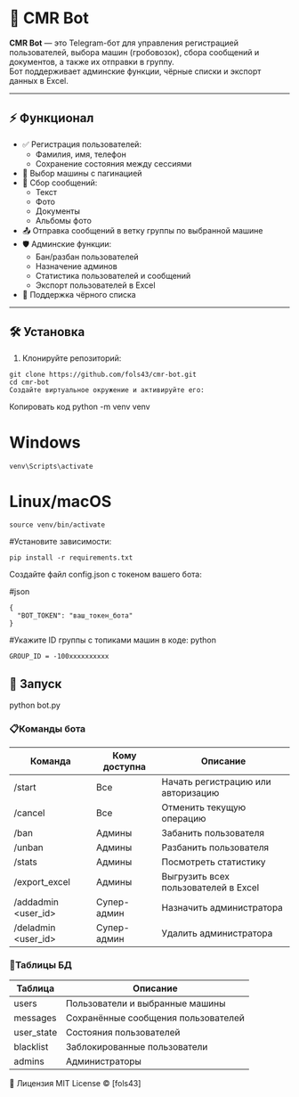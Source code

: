 # 🚛 CMR Bot

**CMR Bot** — это Telegram-бот для управления регистрацией пользователей, выбора машин (гробовозок), сбора сообщений и документов, а также их отправки в группу.  
Бот поддерживает админские функции, чёрные списки и экспорт данных в Excel.

---

## ⚡ Функционал

- ✅ Регистрация пользователей:
  - Фамилия, имя, телефон
  - Сохранение состояния между сессиями
- 🚗 Выбор машины с пагинацией
- 📨 Сбор сообщений:
  - Текст
  - Фото
  - Документы
  - Альбомы фото
- 📤 Отправка сообщений в ветку группы по выбранной машине
- 🛡 Админские функции:
  - Бан/разбан пользователей
  - Назначение админов
  - Статистика пользователей и сообщений
  - Экспорт пользователей в Excel
- 🚫 Поддержка чёрного списка

---

## 🛠 Установка

1. Клонируйте репозиторий:

```
git clone https://github.com/fols43/cmr-bot.git
cd cmr-bot
Создайте виртуальное окружение и активируйте его:
```
Копировать код
python -m venv venv
# Windows
```
venv\Scripts\activate
```
# Linux/macOS
```
source venv/bin/activate
```
#Установите зависимости:
```
pip install -r requirements.txt
```
Создайте файл config.json с токеном вашего бота:

#json
```
{
  "BOT_TOKEN": "ваш_токен_бота"
}
```
#Укажите ID группы с топиками машин в коде:
python
```
GROUP_ID = -100xxxxxxxxxx
```
## 🚀 Запуск
python bot.py

### 📋Команды бота

| Команда | Кому доступна | Описание |
|---------|---------------|----------|
| /start  | Все           | Начать регистрацию или авторизацию |
| /cancel | Все           | Отменить текущую операцию |
| /ban    | Админы        | Забанить пользователя |
| /unban  | Админы        | Разбанить пользователя |
| /stats  | Админы        | Посмотреть статистику |
| /export_excel | Админы  | Выгрузить всех пользователей в Excel |
| /addadmin <user_id> | Супер-админ | Назначить администратора |
| /deladmin <user_id> | Супер-админ | Удалить администратора |

### 💾Таблицы БД

| Таблица       | Описание |
|---------------|----------|
| users         | Пользователи и выбранные машины |
| messages      | Сохранённые сообщения пользователей |
| user_state    | Состояния пользователей |
| blacklist     | Заблокированные пользователи |
| admins        | Администраторы |

📝 Лицензия
MIT License © [fols43]
